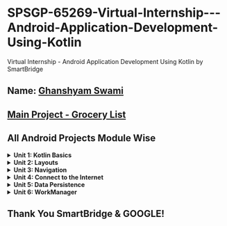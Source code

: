 SPSGP-65269-Virtual-Internship---Android-Application-Development-Using-Kotlin
==================================
Virtual Internship - Android Application Development Using Kotlin by SmartBridge

Name: [Ghanshyam Swami](https://github.com/Ghanshyam112)
------------
[Main Project - Grocery List](https://github.com/smartinternz02/SPSGP-79859-Virtual-Internship---Android-Application-Development-Using-Kotlin/tree/main/Main%20Project)
------------

All Android Projects Module Wise
------------
<details>
    <summary><b>Unit 1: Kotlin Basics</b></summary>
  
- [Happy Birthday Card](https://github.com/smartinternz02/SPSGP-79859-Virtual-Internship---Android-Application-Development-Using-Kotlin/blob/main/Unit%201%20-%20Kotlin%20Basics/Happy%20Birthday.rar)
- [Lemonade](https://github.com/smartinternz02/SPSGP-79859-Virtual-Internship---Android-Application-Development-Using-Kotlin/blob/main/Unit%201%20-%20Kotlin%20Basics/Lemonade-App.rar)
- [Dice Roller](https://github.com/smartinternz02/SPSGP-79859-Virtual-Internship---Android-Application-Development-Using-Kotlin/blob/main/Unit%201%20-%20Kotlin%20Basics/Dice%20Roller.rar)
</details>

<details>
    <summary><b>Unit 2: Layouts</b></summary>
  
- [Affirmations](https://github.com/smartinternz02/SPSGP-79859-Virtual-Internship---Android-Application-Development-Using-Kotlin/blob/main/Unit%202%20-%20Layouts/Affirmations%20App.rar)
- [Dogglers](https://github.com/smartinternz02/SPSGP-79859-Virtual-Internship---Android-Application-Development-Using-Kotlin/blob/main/Unit%202%20-%20Layouts/Dogglers%20App.rar)
- [TipTime](https://github.com/smartinternz02/SPSGP-79859-Virtual-Internship---Android-Application-Development-Using-Kotlin/blob/main/Unit%202%20-%20Layouts/TipTime.rar)
</details>

<details>
    <summary><b>Unit 3: Navigation</b></summary>
  
- [Cupcake](https://github.com/smartinternz02/SPSGP-79859-Virtual-Internship---Android-Application-Development-Using-Kotlin/blob/main/Unit%203%20-%20Navigation/Cupcake%20App.zip)
- [Lunch Tray](https://github.com/smartinternz02/SPSGP-79859-Virtual-Internship---Android-Application-Development-Using-Kotlin/blob/main/Unit%203%20-%20Navigation/Lunch%20Tray.zip)
</details>

<details>
    <summary><b>Unit 4: Connect to the Internet</b></summary>
  
- [Amphibians](https://github.com/smartinternz02/SPSGP-79859-Virtual-Internship---Android-Application-Development-Using-Kotlin/blob/main/Unit%204%20-%20Connect%20to%20the%20Internet/Amphibians.zip)
- [MarsPhotos](https://github.com/smartinternz02/SPSGP-79859-Virtual-Internship---Android-Application-Development-Using-Kotlin/blob/main/Unit%204%20-%20Connect%20to%20the%20Internet/MarsPhotos.zip)
</details>

<details>
    <summary><b>Unit 5: Data Persistence</b></summary>
  
- [Forage](https://github.com/smartinternz02/SPSGP-79859-Virtual-Internship---Android-Application-Development-Using-Kotlin/blob/main/Unit%205%20-%20Data%20Persistence/Forage%20App.zip)
</details>

<details>
    <summary><b>Unit 6: WorkManager</b></summary>
  
- [Water Me](https://github.com/smartinternz02/SPSGP-79859-Virtual-Internship---Android-Application-Development-Using-Kotlin/blob/main/Unit%206%20-%20WorkManager/Water%20Me%20App.zip)
</details>


Thank You SmartBridge & GOOGLE!
------------
